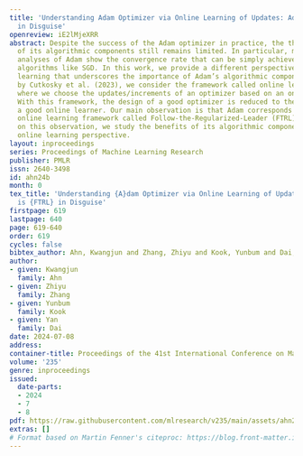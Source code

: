 ```yaml
---
title: 'Understanding Adam Optimizer via Online Learning of Updates: Adam is FTRL
  in Disguise'
openreview: iE2lMjeXRR
abstract: Despite the success of the Adam optimizer in practice, the theoretical understanding
  of its algorithmic components still remains limited. In particular, most existing
  analyses of Adam show the convergence rate that can be simply achieved by non-adative
  algorithms like SGD. In this work, we provide a different perspective based on online
  learning that underscores the importance of Adam’s algorithmic components. Inspired
  by Cutkosky et al. (2023), we consider the framework called online learning of updates/increments,
  where we choose the updates/increments of an optimizer based on an online learner.
  With this framework, the design of a good optimizer is reduced to the design of
  a good online learner. Our main observation is that Adam corresponds to a principled
  online learning framework called Follow-the-Regularized-Leader (FTRL). Building
  on this observation, we study the benefits of its algorithmic components from the
  online learning perspective.
layout: inproceedings
series: Proceedings of Machine Learning Research
publisher: PMLR
issn: 2640-3498
id: ahn24b
month: 0
tex_title: 'Understanding {A}dam Optimizer via Online Learning of Updates: {A}dam
  is {FTRL} in Disguise'
firstpage: 619
lastpage: 640
page: 619-640
order: 619
cycles: false
bibtex_author: Ahn, Kwangjun and Zhang, Zhiyu and Kook, Yunbum and Dai, Yan
author:
- given: Kwangjun
  family: Ahn
- given: Zhiyu
  family: Zhang
- given: Yunbum
  family: Kook
- given: Yan
  family: Dai
date: 2024-07-08
address:
container-title: Proceedings of the 41st International Conference on Machine Learning
volume: '235'
genre: inproceedings
issued:
  date-parts:
  - 2024
  - 7
  - 8
pdf: https://raw.githubusercontent.com/mlresearch/v235/main/assets/ahn24b/ahn24b.pdf
extras: []
# Format based on Martin Fenner's citeproc: https://blog.front-matter.io/posts/citeproc-yaml-for-bibliographies/
---
```

